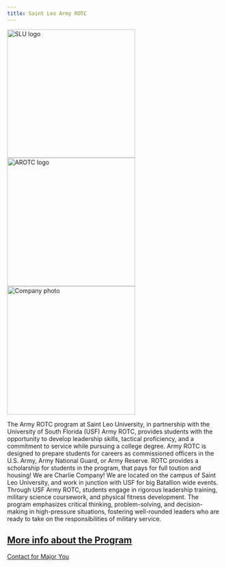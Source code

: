 ```yaml
---
title: Saint Leo Army ROTC
---
```

<img src="https://github.com/user-attachments/assets/7953e3b7-7a61-4523-8408-a88f57f7176c" width="300" alt="SLU logo">
<img src="https://github.com/user-attachments/assets/48c3290b-b606-41af-9cda-911741b4503f" width="300" alt="AROTC logo">
<img src="https://github.com/user-attachments/assets/d2a27207-6f09-4b18-8e23-571c49a8b844" width="300" alt="Company photo">


The Army ROTC program at Saint Leo University, in partnership with the University of South Florida (USF) Army ROTC, provides
students with the opportunity to develop leadership skills, tactical proficiency, and a commitment to service while pursuing a college
degree. Army ROTC is designed to prepare students for careers as commissioned officers in the U.S. Army, Army National Guard, or
Army Reserve. ROTC provides a scholarship for students in the program, that pays for full toution and housing!
We are Charlie Company! We are located on the campus of Saint Leo University, and work in junction with USF for big Batallion wide events.
Through USF Army ROTC, students engage in rigorous leadership training, military science coursework, and physical fitness
development. The program emphasizes critical thinking, problem-solving, and decision-making in high-pressure situations, fostering
well-rounded leaders who are ready to take on the responsibilities of military service.

[More info about the Program](https://www.goarmy.com/careers-and-jobs/find-your-path/army-officers/rotc)
---
<a href="mailto:daniel.you@saintleo.edu.com">Contact for Major You</a>
